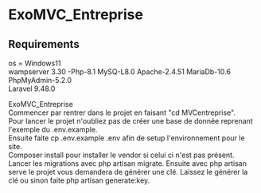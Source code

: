 # ExoMVC_Entreprise

## Requirements

os = Windows11  
wampserver 3.30 -Php-8.1 MySQ-L8.0 Apache-2.4.51 MariaDb-10.6 PhpMyAdmin-5.2.0  
Laravel 9.48.0

ExoMVC_Entreprise  
Commencer par rentrer dans le projet en faisant "cd MVCentreprise".  
Pour lancer le projet n'oubliez pas de créer une base de donnée reprenant l'exemple du .env.example.  
Ensuite faite cp .env.example .env afin de setup l'environnement pour le site.  
Composer install pour installer le vendor si celui ci n'est pas présent.  
Lancer les migrations avec php artisan migrate.
Ensuite avec php artisan serve le projet vous demandera de générer une clé. Laissez le générer la clé ou
sinon faite php artisan generate:key.

